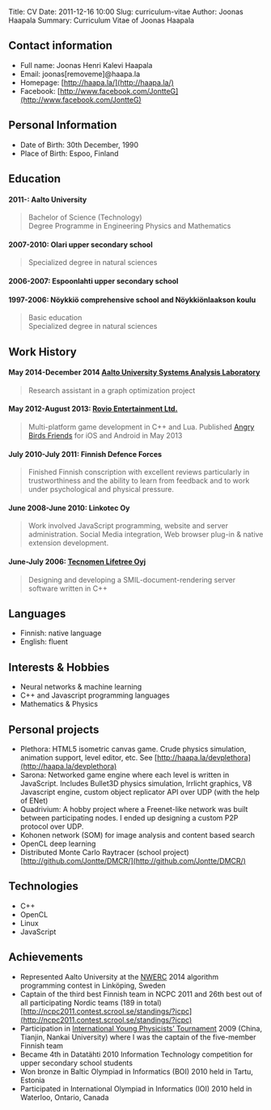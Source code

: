 Title: CV
Date: 2011-12-16 10:00
Slug: curriculum-vitae
Author: Joonas Haapala
Summary: Curriculum Vitae of Joonas Haapala

## Contact information

* Full name: Joonas Henri Kalevi Haapala
* Email: joonas[removeme]@haapa.la
* Homepage: [http://haapa.la/](http://haapa.la/)
* Facebook: [http://www.facebook.com/JontteG](http://www.facebook.com/JontteG)

## Personal Information

* Date of Birth: 30th December, 1990
* Place of Birth: Espoo, Finland

## Education

#### 2011-: Aalto University
> Bachelor of Science (Technology)  
> Degree Programme in Engineering Physics and Mathematics
#### 2007-2010: Olari upper secondary school
> Specialized degree in natural sciences
#### 2006-2007: Espoonlahti upper secondary school
#### 1997-2006: Nöykkiö comprehensive school and Nöykkiönlaakson koulu
> Basic education  
> Specialized degree in natural sciences

## Work History

#### May 2014-December 2014 **[Aalto University Systems Analysis Laboratory](http://sal.aalto.fi/en/)**
> Research assistant in a graph optimization project

#### May 2012-August 2013: **[Rovio Entertainment Ltd.](http://www.rovio.com/)**
> Multi-platform game development in C++ and Lua. Published [Angry Birds Friends](https://play.google.com/store/apps/details?id=com.rovio.angrybirdsfriends) for iOS and Android in May 2013

#### July 2010-July 2011: **Finnish Defence Forces**  
> Finished Finnish conscription with excellent reviews particularly in trustworthiness and the ability to learn from feedback and to work under psychological and physical pressure.

#### June 2008-June 2010: **Linkotec Oy**  
> Work involved JavaScript programming, website and server administration. Social Media integration, Web browser plug-in & native extension development.


#### June-July 2006: **[Tecnomen Lifetree Oyj](http://www.tecnotree.com/)**  
> Designing and developing a SMIL-document-rendering server software written in C++

## Languages
* Finnish: native language  
* English: fluent

## Interests & Hobbies

* Neural networks & machine learning
* C++ and Javascript programming languages
* Mathematics & Physics

## Personal projects

* Plethora: HTML5 isometric canvas game. Crude physics simulation, animation support, level editor, etc. See [http://haapa.la/devplethora](http://haapa.la/devplethora)
* Sarona: Networked game engine where each level is written in JavaScript. Includes Bullet3D physics simulation, Irrlicht graphics, V8 Javascript engine, custom object replicator API over UDP (with the help of ENet)
* Quadrivium: A hobby project where a Freenet-like network was built between participating nodes. I ended up designing a custom P2P protocol over UDP.
* Kohonen network (SOM) for image analysis and content based search
* OpenCL deep learning
* Distributed Monte Carlo Raytracer (school project) [http://github.com/Jontte/DMCR/](http://github.com/Jontte/DMCR/)

## Technologies
* C++
* OpenCL
* Linux
* JavaScript

## Achievements
* Represented Aalto University at the [NWERC](http://2014.nwerc.eu/) 2014 algorithm programming contest in Linköping, Sweden
* Captain of the third best Finnish team in NCPC 2011 and 26th best out of all participating Nordic teams (189 in total)  [http://ncpc2011.contest.scrool.se/standings/?icpc](http://ncpc2011.contest.scrool.se/standings/?icpc)
* Participation in [International Young Physicists’ Tournament](http://www.iypt.org/) 2009 (China, Tianjin, Nankai University) where I was the captain of the five-member Finnish team
* Became 4th in Datatähti 2010 Information Technology competition for upper secondary school students
* Won bronze in Baltic Olympiad in Informatics (BOI) 2010 held in Tartu, Estonia
* Participated in International Olympiad in Informatics (IOI) 2010 held in Waterloo, Ontario, Canada
